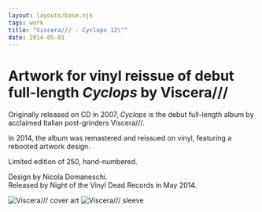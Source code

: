 ```yaml
---
layout: layouts/base.njk
tags: work
title: "Viscera/// - Cyclops 12\""
date: 2014-05-01
---
```

# Artwork for vinyl reissue of debut full-length _Cyclops_ by Viscera///

Originally released on CD in 2007, _Cyclops_ is the debut full-length album by acclaimed Italian post-grinders Viscera///.

In 2014, the album was remastered and reissued on vinyl, featuring a rebooted artwork design. 

Limited edition of 250, hand-numbered.

Design by Nicola Domaneschi.  
Released by Night of the Vinyl Dead Records in May 2014.

![Viscera/// cover art]({{metadata.pathPrefix}}/img/viscera_cyclops_cover_art.jpg "Viscera/// cover art")
![Viscera/// sleeve]({{metadata.pathPrefix}}/img/viscera_cyclops_sleeve.jpg "Viscera/// sleeve")
